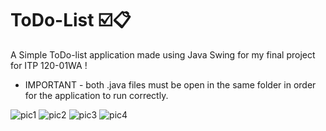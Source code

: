 # ToDo-List :ballot_box_with_check::clipboard:
A Simple ToDo-list application made using Java Swing for my final project for ITP 120-01WA !

- IMPORTANT -
both .java files must be open in the same folder in order for the application to run correctly.

![pic1](https://user-images.githubusercontent.com/62212206/209599825-088dbe7f-6d8e-4706-b219-39f9ba93a8c1.png)
![pic2](https://user-images.githubusercontent.com/62212206/209599829-20ce483d-de88-48e0-94d5-a13e58f88667.png)
![pic3](https://user-images.githubusercontent.com/62212206/209599836-517d2355-5d3e-4fec-b59e-190a95c060e0.png)
![pic4](https://user-images.githubusercontent.com/62212206/209599838-615558fc-0579-43ab-ace8-d7c28e041232.png)

